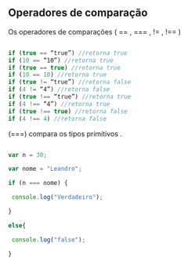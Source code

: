 
## Operadores de comparação

 Os operadores de comparaçôes ( == , === , != , !== )

```javascript

if (true == “true”) //retorna true
if (10 == “10”) //retorna true
if (true == true) //retorna true
if (10 == 10) //retorna true
if (true != “true”) //retorna false
if (4 != “4”) //retorna false
if (true !== “true”) //retorna true
if (4 !== “4”) //retorna true
if (true !== true) //retorna false
if (4 !== 4) //retorna false

```

<p> (===) compara os tipos primitivos .</p>

```javascript 

var n = 30;

var nome = "Leandro";

if (n === nome) {

 console.log("Verdadeiro");

}

else{

 console.log("false");

}

```
